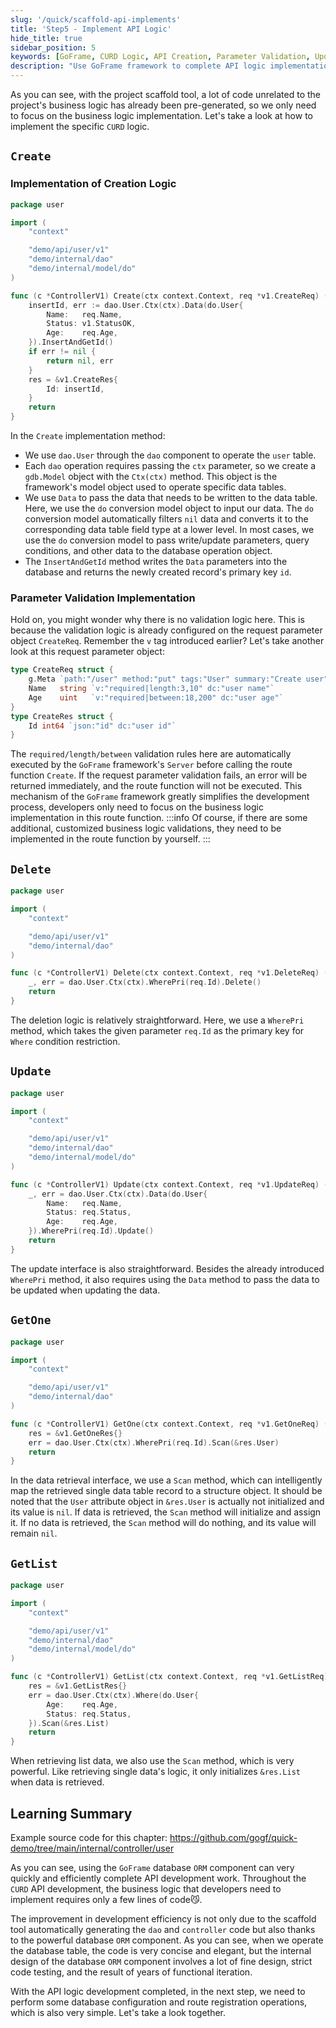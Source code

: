 ```yaml
---
slug: '/quick/scaffold-api-implements'
title: 'Step5 - Implement API Logic'
hide_title: true
sidebar_position: 5
keywords: [GoFrame, CURD Logic, API Creation, Parameter Validation, Update API, Delete API, Retrieve API, Database Operations, Scaffold Tool, Business Logic Implementation]
description: "Use GoFrame framework to complete API logic implementation. By using the project scaffolding, pre-generate code unrelated to project business logic and focus on business logic implementation. The specific implementation process of CURD operations, including creation, update, deletion, and retrieval of APIs, is introduced. It elaborates on parameter validation, form data insertion and update, intelligent data mapping, validation mechanism, and efficiently utilizing GoFrame framework functionalities during data operations."
---
```


As you can see, with the project scaffold tool, a lot of code unrelated to the project's business logic has already been pre-generated, so we only need to focus on the business logic implementation. Let's take a look at how to implement the specific `CURD` logic.

## `Create`

### Implementation of Creation Logic
```go title="internal/controller/user/user_v1_create.go"
package user

import (
    "context"

    "demo/api/user/v1"
    "demo/internal/dao"
    "demo/internal/model/do"
)

func (c *ControllerV1) Create(ctx context.Context, req *v1.CreateReq) (res *v1.CreateRes, err error) {
    insertId, err := dao.User.Ctx(ctx).Data(do.User{
        Name:   req.Name,
        Status: v1.StatusOK,
        Age:    req.Age,
    }).InsertAndGetId()
    if err != nil {
        return nil, err
    }
    res = &v1.CreateRes{
        Id: insertId,
    }
    return
}
```
In the `Create` implementation method:
- We use `dao.User` through the `dao` component to operate the `user` table.
- Each `dao` operation requires passing the `ctx` parameter, so we create a `gdb.Model` object with the `Ctx(ctx)` method. This object is the framework's model object used to operate specific data tables.
- We use `Data` to pass the data that needs to be written to the data table. Here, we use the `do` conversion model object to input our data. The `do` conversion model automatically filters `nil` data and converts it to the corresponding data table field type at a lower level. In most cases, we use the `do` conversion model to pass write/update parameters, query conditions, and other data to the database operation object.
- The `InsertAndGetId` method writes the `Data` parameters into the database and returns the newly created record's primary key `id`.

### Parameter Validation Implementation

Hold on, you might wonder why there is no validation logic here. This is because the validation logic is already configured on the request parameter object `CreateReq`. Remember the `v` tag introduced earlier? Let's take another look at this request parameter object:
```go title="api/user/v1/user.go"
type CreateReq struct {
    g.Meta `path:"/user" method:"put" tags:"User" summary:"Create user"`
    Name   string `v:"required|length:3,10" dc:"user name"`
    Age    uint   `v:"required|between:18,200" dc:"user age"`
}
type CreateRes struct {
    Id int64 `json:"id" dc:"user id"`
}
```
The `required/length/between` validation rules here are automatically executed by the `GoFrame` framework's `Server` before calling the route function `Create`.
If the request parameter validation fails, an error will be returned immediately, and the route function will not be executed. This mechanism of the `GoFrame` framework greatly simplifies the development process,
developers only need to focus on the business logic implementation in this route function.
:::info
Of course, if there are some additional, customized business logic validations, they need to be implemented in the route function by yourself.
:::
## `Delete`

```go title="internal/controller/user/user_v1_delete.go"
package user

import (
    "context"

    "demo/api/user/v1"
    "demo/internal/dao"
)

func (c *ControllerV1) Delete(ctx context.Context, req *v1.DeleteReq) (res *v1.DeleteRes, err error) {
    _, err = dao.User.Ctx(ctx).WherePri(req.Id).Delete()
    return
}
```
The deletion logic is relatively straightforward. Here, we use a `WherePri` method, which takes the given parameter `req.Id` as the primary key for `Where` condition restriction.

## `Update`

```go title="internal/controller/user/user_v1_update.go"
package user

import (
    "context"

    "demo/api/user/v1"
    "demo/internal/dao"
    "demo/internal/model/do"
)

func (c *ControllerV1) Update(ctx context.Context, req *v1.UpdateReq) (res *v1.UpdateRes, err error) {
    _, err = dao.User.Ctx(ctx).Data(do.User{
        Name:   req.Name,
        Status: req.Status,
        Age:    req.Age,
    }).WherePri(req.Id).Update()
    return
}
```
The update interface is also straightforward. Besides the already introduced `WherePri` method, it also requires using the `Data` method to pass the data to be updated when updating the data.

## `GetOne`

```go title="internal/controller/user/user_v1_get_one.go"
package user

import (
    "context"

    "demo/api/user/v1"
    "demo/internal/dao"
)

func (c *ControllerV1) GetOne(ctx context.Context, req *v1.GetOneReq) (res *v1.GetOneRes, err error) {
    res = &v1.GetOneRes{}
    err = dao.User.Ctx(ctx).WherePri(req.Id).Scan(&res.User)
    return
}
```
In the data retrieval interface, we use a `Scan` method, which can intelligently map the retrieved single data table record to a structure object. It should be noted that the `User` attribute object in `&res.User` is actually not initialized and its value is `nil`. If data is retrieved, the `Scan` method will initialize and assign it. If no data is retrieved, the `Scan` method will do nothing, and its value will remain `nil`.

## `GetList`

```go title="internal/controller/user/user_v1_get_list.go"
package user

import (
    "context"

    "demo/api/user/v1"
    "demo/internal/dao"
    "demo/internal/model/do"
)

func (c *ControllerV1) GetList(ctx context.Context, req *v1.GetListReq) (res *v1.GetListRes, err error) {
    res = &v1.GetListRes{}
    err = dao.User.Ctx(ctx).Where(do.User{
        Age:    req.Age,
        Status: req.Status,
    }).Scan(&res.List)
    return
}
```
When retrieving list data, we also use the `Scan` method, which is very powerful. Like retrieving single data's logic, it only initializes `&res.List` when data is retrieved.

## Learning Summary

Example source code for this chapter: https://github.com/gogf/quick-demo/tree/main/internal/controller/user

As you can see, using the `GoFrame` database `ORM` component can very quickly and efficiently complete API development work. Throughout the `CURD` API development, the business logic that developers need to implement requires only a few lines of code😼.

The improvement in development efficiency is not only due to the scaffold tool automatically generating the `dao` and `controller` code but also thanks to the powerful database `ORM` component. As you can see, when we operate the database table, the code is very concise and elegant, but the internal design of the database `ORM` component involves a lot of fine design, strict code testing, and the result of years of functional iteration.

With the API logic development completed, in the next step, we need to perform some database configuration and route registration operations, which is also very simple. Let's take a look together.
